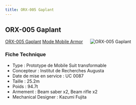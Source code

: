 ```yaml
---
title: ORX-005 Gaplant
---
```


ORX-005 Gaplant
---------------


[ORX-005 Gaplant](javascript:change_image_m('images/stories/saga/zetagundam/mechas/titans/orx-005.png');) [Mode Mobile Armor](javascript:change_image_m('images/stories/saga/zetagundam/mechas/titans/orx-005-ma.png');)      ![ORX-005 Gaplant](/images/stories/saga/zetagundam/mechas/titans/orx-005.png)    


### Fiche Technique


- Type : Prototype de Mobile Suit transformable  
- Concepteur : Institut de Recherches Augusta  
- Date de mise en service : UC 0087  
- Taille : 25.2m  
- Poids : 94.7t  
- Armement : Beam saber x2, Beam rifle x2  
- Mechanical Designer : Kazumi Fujita


 

